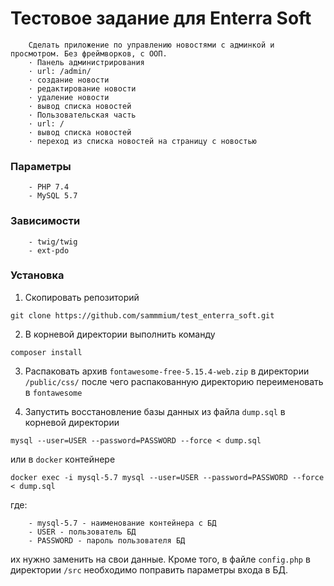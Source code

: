 # Тестовое задание для Enterra Soft

```
    Сделать приложение по управлению новостями с админкой и просмотром. Без фреймворков, с ООП. 
    · Панель администрирования 
    · url: /admin/ 
    · создание новости 
    · редактирование новости 
    · удаление новости 
    · вывод списка новостей 
    · Пользовательская часть 
    · url: / 
    · вывод списка новостей 
    · переход из списка новостей на страницу с новостью
```

### Параметры
``` 
    - PHP 7.4
    - MySQL 5.7
```

### Зависимости 
```
    - twig/twig
    - ext-pdo
```

### Установка

1. Скопировать репозиторий

```
git clone https://github.com/sammmium/test_enterra_soft.git
```

2. В корневой директории выполнить команду

```
composer install
```

3. Распаковать архив `fontawesome-free-5.15.4-web.zip` в директории `/public/css/` после чего распакованную директорию переименовать в `fontawesome`

4. Запустить восстановление базы данных из файла `dump.sql` в корневой директории

```
mysql --user=USER --password=PASSWORD --force < dump.sql
```

или в `docker` контейнере

```
docker exec -i mysql-5.7 mysql --user=USER --password=PASSWORD --force < dump.sql
```

где:
```
    - mysql-5.7 - наименование контейнера с БД
    - USER - пользователь БД
    - PASSWORD - пароль пользователя БД
```

их нужно заменить на свои данные.
Кроме того, в файле `config.php` в директории `/src` необходимо поправить параметры входа в БД.
